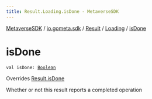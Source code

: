 ```yaml
---
title: Result.Loading.isDone - MetaverseSDK
---
```


[MetaverseSDK](../../../index.html) / [io.gometa.sdk](../../index.html) / [Result](../index.html) / [Loading](index.html) / [isDone](./is-done.html)

# isDone

`val isDone: `[`Boolean`](https://kotlinlang.org/api/latest/jvm/stdlib/kotlin/-boolean/index.html)

Overrides [Result.isDone](../is-done.html)

Whether or not this result reports a completed operation

